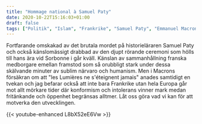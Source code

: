 ```yaml
---
title: "Hommage national à Samuel Paty"
date: 2020-10-22T15:16:03+01:00
draft: false
tags: ["Politik", "Islam", "Frankrike", "Samuel Paty", "Emmanuel Macron"]
---
```


Fortfarande omskakad av det brutala mordet på historieläraren Samuel Paty och också känslomässigt drabbad av den djupt rörande ceremoni som hölls till hans ära vid Sorbonne i går kväll. Känslan av sammanhållning franska medborgare emellan framstod som så orubbligt stark under dessa skälvande minuter av sublim närvaro och humanism. Men i Macrons försäkran om att "les Lumières ne s'éteignent jamais" anades samtidigt en tvekan och jag befarar också att inte bara Frankrike utan hela Europa går mot allt mörkare tider där konformism och intolerans vinner mark medan fritänkande och öppenhet begränsas alltmer. Låt oss göra vad vi kan för att motverka den utvecklingen.

{{< youtube-enhanced L8bX52eE6Vw >}}
